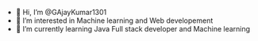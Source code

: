 - 👋 Hi, I’m @GAjayKumar1301
- 👀 I’m interested in Machine learning and Web developement
- 🌱 I’m currently learning Java Full stack developer and Machine learning

<!---
GAjayKumar1301/GAjayKumar1301 is a ✨ special ✨ repository because its `README.md` (this file) appears on your GitHub profile.
You can click the Preview link to take a look at your changes.
--->
